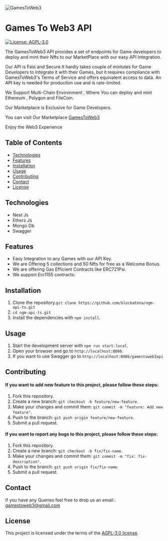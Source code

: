 <img alt="GamesToWeb3" src="https://nftstorage.link/ipfs/bafybeidcl5kng4mg7cdjyal7v25hj6zjcclo2a3nsfktr7p7qzvwynwn4a/gamestoweb3git.png"><img>

# Games To Web3 API

[![License: AGPL-3.0](https://img.shields.io/static/v1?label=Licence&message=AGPL-3.0&color=green)](https://opensource.org/license/agpl-v3/)

The GamesToWeb3 API provides a set of endpoints for Game developers to deploy and mint their Nfts to our MarketPlace with our easy API Integration.

Our API is Fast and Secure.It hardly takes couple of mintutes for Game Developers to Integrate it with their Games, but it requires compliance with GamesToWeb3's Terms of Service and offers equivalent access to data. An API key is needed for production use and is rate-limited.

We Support Multi-Chain Environment , Where You can deploy and mint Ethereum , Polygon and FileCoin.

Our Marketplace is Exclusive for Game Developers.

You can visit Our Marketplace [GamesToWeb3](www.gamestoweb3.com)

Enjoy the Web3 Experience

## Table of Contents

- [Technologies](#Technologies)
- [Features](#features)
- [Installation](#installation)
- [Usage](#usage)
- [Contributing](#contributing)
- [Contact](#contact)
- [License](#license)

## Technologies

- Nest Js
- Ethers Js
- Mongo Db
- Swagger

## Features

- Easy Integration to any Games with our API Key.
- We are Offering 5 collections and 50 Nfts for free as a Welcome Bonus.
- We are offering Gas Efficient Contracts like ERC721Psi.
- We support Erc1155 contracts.

## Installation

1. Clone the repository.`git clone https://github.com/blockatena/ngm-api-ts.git`
2. `cd ngm-api-ts.git`
3. Install the dependencies with `npm install`.

## Usage

1. Start the development server with `npm run start:local`.
2. Open your browser and go to `http://localhost:8080`.
3. If you want to use Swagger go to `http://localhost:8080/gamestoweb3api`

## Contributing

#### If you want to add new feature to this project, please follow these steps:

1. Fork this repository.
2. Create a new branch: `git checkout -b feature/new-feature`.
3. Make your changes and commit them: `git commit -m "feature: Add new feature"`.
4. Push to the branch: `git push origin feature/new-feature`.
5. Submit a pull request.

#### If you want to report any bugs to this project, please follow these steps:

1. Fork this repository.
2. Create a new branch: `git checkout -b fix/fix-name`.
3. Make your changes and commit them: `git commit -m "fix: fix-description"`.
4. Push to the branch: `git push origin fix/fix-name`.
5. Submit a pull request.

## Contact

If you have any Queries feel free to drop us an email : gamestoweb3@gmail.com

## License

This project is licensed under the terms of the [AGPL-3.0 license](https://opensource.org/license/agpl-v3/).
